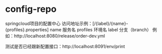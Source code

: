 # config-repo
springcloud项目的配置中心
访问地址示例：[/{label}/{name}-{profiles}.properties] 
name 服务名
profiles 环境名
label 分支（branch）
例如：http://localhost:8080/release/order-dev.yml

测试是否已经跟新配置接口：http://localhost:8091/env/print


